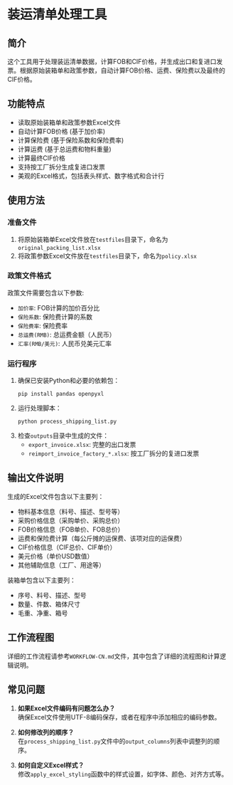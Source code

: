 # 装运清单处理工具

## 简介
这个工具用于处理装运清单数据，计算FOB和CIF价格，并生成出口和复进口发票。根据原始装箱单和政策参数，自动计算FOB价格、运费、保险费以及最终的CIF价格。

## 功能特点
- 读取原始装箱单和政策参数Excel文件
- 自动计算FOB价格 (基于加价率)
- 计算保险费 (基于保险系数和保险费率)
- 计算运费 (基于总运费和物料重量)
- 计算最终CIF价格
- 支持按工厂拆分生成复进口发票
- 美观的Excel格式，包括表头样式、数字格式和合计行

## 使用方法

### 准备文件
1. 将原始装箱单Excel文件放在`testfiles`目录下，命名为`original_packing_list.xlsx`
2. 将政策参数Excel文件放在`testfiles`目录下，命名为`policy.xlsx`

### 政策文件格式
政策文件需要包含以下参数:
- `加价率`: FOB计算的加价百分比
- `保险系数`: 保险费计算的系数
- `保险费率`: 保险费率
- `总运费(RMB)`: 总运费金额（人民币）
- `汇率(RMB/美元)`: 人民币兑美元汇率

### 运行程序
1. 确保已安装Python和必要的依赖包：
   ```
   pip install pandas openpyxl
   ```
2. 运行处理脚本：
   ```
   python process_shipping_list.py
   ```
3. 检查`outputs`目录中生成的文件：
   - `export_invoice.xlsx`: 完整的出口发票
   - `reimport_invoice_factory_*.xlsx`: 按工厂拆分的复进口发票

## 输出文件说明
生成的Excel文件包含以下主要列：
- 物料基本信息（料号、描述、型号等）
- 采购价格信息（采购单价、采购总价）
- FOB价格信息（FOB单价、FOB总价）
- 运费和保险费计算（每公斤摊的运保费、该项对应的运保费）
- CIF价格信息（CIF总价、CIF单价）
- 美元价格（单价USD数值）
- 其他辅助信息（工厂、用途等）

装箱单包含以下主要列：
- 序号、料号、描述、型号
- 数量、件数、箱体尺寸
- 毛重、净重、箱号

## 工作流程图
详细的工作流程请参考`WORKFLOW-CN.md`文件，其中包含了详细的流程图和计算逻辑说明。

## 常见问题
1. **如果Excel文件编码有问题怎么办？**  
   确保Excel文件使用UTF-8编码保存，或者在程序中添加相应的编码参数。

2. **如何修改列的顺序？**  
   在`process_shipping_list.py`文件中的`output_columns`列表中调整列的顺序。

3. **如何自定义Excel样式？**  
   修改`apply_excel_styling`函数中的样式设置，如字体、颜色、对齐方式等。